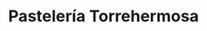 ---
title: "Pastelería Torrehermosa"
url: /villanueva-de-la-canada/pasteleria-torrehermosa/
shop: pastelería
---